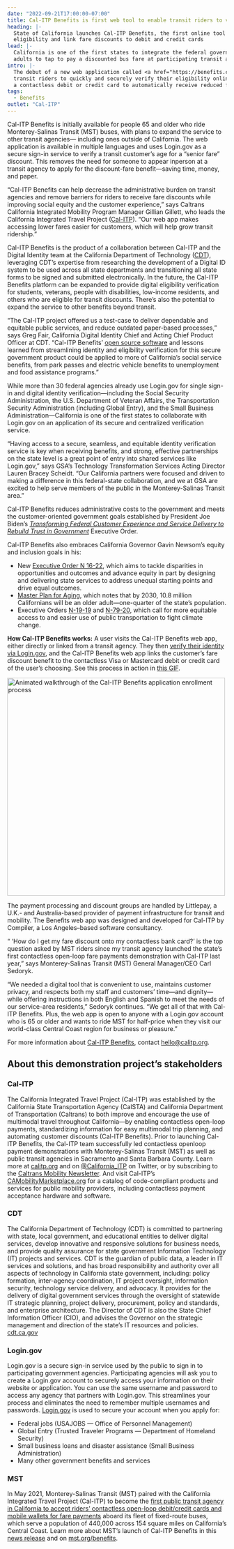 ```yaml
---
date: "2022-09-21T17:00:00-07:00"
title: Cal-ITP Benefits is first web tool to enable transit riders to verify identity and benefit eligibility, link fare discounts to bank cards
heading: |-
  State of California launches Cal-ITP Benefits, the first online tool for transit riders to verify their identity and benefit
  eligibility and link fare discounts to debit and credit cards
lead: |-
  California is one of the first states to integrate the federal government’s secure Login.gov sign-in service, enabling older
  adults to tap to pay a discounted bus fare at participating transit agencies
intro: |-
  The debut of a new web application called <a href="https://benefits.calitp.org/" target="_blank">Cal-ITP Benefits</a> allows
  transit riders to quickly and securely verify their eligibility online for discounted fares and link that discount benefit to
  a contactless debit or credit card to automatically receive reduced fares whenever they tap to pay with the card.
tags:
  - Benefits
outlet: "Cal-ITP"
---
```


Cal-ITP Benefits is initially available for people 65 and older who ride Monterey-Salinas Transit (MST) buses, with plans to
expand the service to other transit agencies— including ones outside of California. The web application is available in
multiple languages and uses Login.gov as a secure sign-in service to verify a transit customer’s age for a “senior fare”
discount. This removes the need for someone to appear inperson at a transit agency to apply for the discount-fare
benefit—saving time, money, and paper.

“Cal-ITP Benefits can help decrease the administrative burden on transit agencies and remove barriers for riders to receive
fare discounts while improving social equity and the customer experience,” says Caltrans California Integrated Mobility
Program Manager Gillian Gillett, who leads the California Integrated Travel Project ([Cal-ITP](https://calitp.org)).
“Our web app makes accessing lower fares easier for customers, which will help grow transit ridership.”

Cal-ITP Benefits is the product of a collaboration between Cal-ITP and the Digital Identity team at the California Department
of Technology ([CDT](https://cdt.ca.gov/)), leveraging CDT’s expertise from researching the development of a Digital ID system
to be used across all state departments and transitioning all state forms to be signed and submitted electronically. In the
future, the Cal-ITP Benefits platform can be expanded to provide digital eligibility verification for students, veterans,
people with disabilities, low-income residents, and others who are eligible for transit discounts. There’s also the potential
to expand the service to other benefits beyond transit.

“The Cal-ITP project offered us a test-case to deliver dependable and equitable public services, and reduce outdated
paper-based processes,” says Greg Fair, California Digital Identity Chief and Acting Chief Product Officer at CDT.
“Cal-ITP Benefits’ [open source software](https://github.com/cal-itp/benefits) and lessons learned from streamlining identity
and eligibility verification for this secure government product could be applied to more of California’s social service
benefits, from park passes and electric vehicle benefits to unemployment and food assistance programs.”

While more than 30 federal agencies already use Login.gov for single sign-in and digital identity verification—including the
Social Security Administration, the U.S. Department of Veteran Affairs, the Transportation Security Administration
(including Global Entry), and the Small Business Administration—California is one of the first states to collaborate with
Login.gov on an application of its secure and centralized verification service.

“Having access to a secure, seamless, and equitable identity verification service is key when receiving benefits, and strong,
effective partnerships on the state level is a great point of entry into shared services like Login.gov,” says GSA’s Technology
Transformation Services Acting Director Lauren Bracey Scheidt. “Our California partners were focused and driven to making a
difference in this federal-state collaboration, and we at GSA are excited to help serve members of the public in the
Monterey-Salinas Transit area.”

Cal-ITP Benefits reduces administrative costs to the government and meets the customer-oriented government goals established
by President Joe Biden’s [_Transforming Federal Customer Experience and Service Delivery to Rebuild Trust in Government_](https://www.whitehouse.gov/briefing-room/statements-releases/2021/12/13/fact-sheet-putting-the-public-first-improving-customer-experience-and-service-delivery-for-the-american-people/)
Executive Order.

Cal-ITP Benefits also embraces California Governor Gavin Newsom’s equity and inclusion goals in his:

- New [Executive Order N 16-22](https://www.gov.ca.gov/wp-content/uploads/2022/09/9.13.22-EO-N-16-22-Equity.pdf), which aims to
  tackle disparities in opportunities and outcomes and advance equity in part by designing and delivering state services to
  address unequal starting points and drive equal outcomes.
- [Master Plan for Aging](https://mpa.aging.ca.gov/), which notes that by 2030, 10.8 million Californians will be an older
  adult—one-quarter of the state’s population.
- Executive Orders [N-19-19](https://www.gov.ca.gov/2019/09/20/ahead-of-climate-week-governor-newsom-announces-executive-action-to-leverage-states-700-billion-pension-investments-transportation-systems-and-purchasing-power-to-strengthen-climate-resili/) and [N-79-20](https://www.gov.ca.gov/2020/09/23/governor-newsom-announces-california-will-phase-out-gasoline-powered-cars-drastically-reduce-demand-for-fossil-fuel-in-californias-fight-against-climate-change/),
  which call for more equitable access to and easier use of public transportation to fight climate change.

**How Cal-ITP Benefits works:** A user visits the Cal-ITP Benefits web app, either directly or linked from a transit agency.
They then [verify their identity via Login.gov](https://www.login.gov/help/verify-your-identity/how-to-verify-your-identity/),
and the Cal-ITP Benefits web app links the customer’s fare discount benefit to the contactless Visa or Mastercard debit or
credit card of the user’s choosing. See this process in action in [this GIF](https://docs.calitp.org/benefits/use-cases/img/senior-success.gif).

<img alt="Animated walkthrough of the Cal-ITP Benefits application enrollment process" src="https://docs.calitp.org/benefits/use-cases/img/senior-success.gif" height="500" class="mx-auto d-block" />

The payment processing and discount groups are handled by Littlepay, a U.K.- and Australia-based provider of payment
infrastructure for transit and mobility. The Benefits web app was designed and developed for Cal-ITP by Compiler, a
Los Angeles–based software consultancy.

“ ‘How do I get my fare discount onto my contactless bank card?’ is the top question asked by MST riders since my transit
agency launched the state’s first contactless open-loop fare payments demonstration with Cal-ITP last year,” says
Monterey-Salinas Transit (MST) General Manager/CEO Carl Sedoryk.

“We needed a digital tool that is convenient to use, maintains customer privacy, and respects both my staff and customers’
time—and dignity—while offering instructions in both English and Spanish to meet the needs of our service-area residents,”
Sedoryk continues. “We get all of that with Cal-ITP Benefits. Plus, the web app is open to anyone with a Login.gov account
who is 65 or older and wants to ride MST for half-price when they visit our world-class Central Coast region for business or
pleasure.”

For more information about [Cal-ITP Benefits](https://benefits.calitp.org/), contact [hello@calitp.org](mailto:hello@calitp.org).

## About this demonstration project’s stakeholders

### Cal-ITP

The California Integrated Travel Project (Cal-ITP) was established by the California State Transportation Agency (CalSTA) and
California Department of Transportation (Caltrans) to both improve and encourage the use of multimodal travel throughout
California—by enabling contactless open-loop payments, standardizing information for easy multimodal trip planning, and
automating customer discounts (Cal-ITP Benefits). Prior to launching Cal-ITP Benefits, the Cal-ITP team successfully led
contactless openloop payment demonstrations with Monterey-Salinas Transit (MST) as well as public transit agencies in
Sacramento and Santa Barbara County. Learn more at [calitp.org](https://calitp.org) and on [@California_ITP](https://twitter.com/california_itp)
on Twitter, or by subscribing to the [Caltrans Mobility Newsletter](https://lp.constantcontactpages.com/su/eLbtFoE/calitp?VCPR).
And visit Cal-ITP’s [CAMobilityMarketplace.org](https://camobilitymarketplace.org) for a catalog of code-compliant products and
services for public mobility providers, including contactless payment acceptance hardware and software.

### CDT

The California Department of Technology (CDT) is committed to partnering with state, local government, and educational entities
to deliver digital services, develop innovative and responsive solutions for business needs, and provide quality assurance for
state government Information Technology (IT) projects and services. CDT is the guardian of public data, a leader in IT services
and solutions, and has broad responsibility and authority over all aspects of technology in California state government,
including: policy formation, inter-agency coordination, IT project oversight, information security, technology service delivery,
and advocacy. It provides for the delivery of digital government services through the oversight of statewide IT strategic
planning, project delivery, procurement, policy and standards, and enterprise architecture. The Director of CDT is also the
State Chief Information Officer (CIO), and advises the Governor on the strategic management and direction of the state’s IT
resources and policies. [cdt.ca.gov](https://cdt.ca.gov)

### Login.gov

Login.gov is a secure sign-in service used by the public to sign in to participating government agencies. Participating
agencies will ask you to create a Login.gov account to securely access your information on their website or application.
You can use the same username and password to access any agency that partners with Login.gov. This streamlines your process and
eliminates the need to remember multiple usernames and passwords. [Login.gov](https://login.gov/) is used to secure your
account when you apply for:

- Federal jobs (USAJOBS — Office of Personnel Management)
- Global Entry (Trusted Traveler Programs — Department of Homeland Security)
- Small business loans and disaster assistance (Small Business Administration)
- Many other government benefits and services

### MST

In May 2021, Monterey-Salinas Transit (MST) paired with the California Integrated Travel Project (Cal-ITP) to become the [first
public transit agency in California to accept riders’ contactless open-loop debit/credit cards and mobile wallets for fare
payments](https://mst.org/news_items/monterey-salinas-transit-announces-launch-of-contactless-fare-payment-demonstration/)
aboard its fleet of fixed-route buses, which serve a population of 440,000 across 154 square miles on California’s Central
Coast. Learn more about MST’s launch of Cal-ITP Benefits in this [news release](https://mst.org/news_items/monterey-salinas-transit-mst-announces-discount-contactless-fares-for-both-local-and-visiting-riders-65-with-launch-of-new-benefits-eligibility-verification-website/)
and on [mst.org/benefits](https://mst.org/benefits).
